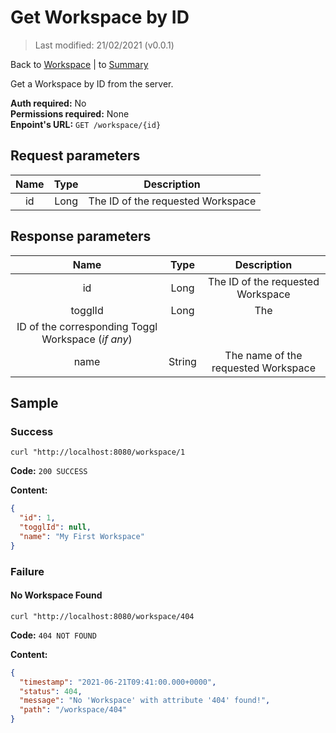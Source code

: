 # Get Workspace by ID

> Last modified: 21/02/2021 (v0.0.1)

Back to [Workspace](../Workspace.md) | to [Summary](../../README.md)

Get a Workspace by ID from the server.

**Auth required:** No  
**Permissions required:** None  
**Enpoint's URL:** `GET /workspace/{id}`

## Request parameters

| Name | Type | Description |
|:--:|:--:|:--:|
| id | Long | The ID of the requested Workspace |

## Response parameters

| Name | Type | Description |
|:--:|:--:|:--:|
| id | Long | The ID of the requested Workspace |
| togglId | Long | The
ID of the corresponding Toggl Workspace (_if any_) |
| name | String | The name of the requested Workspace |

## Sample

### Success

```shell
curl "http://localhost:8080/workspace/1
```

**Code:** `200 SUCCESS`

**Content:**

```json
{
  "id": 1,
  "togglId": null,
  "name": "My First Workspace"
}
```

### Failure

#### No Workspace Found

```shell
curl "http://localhost:8080/workspace/404
```

**Code:** `404 NOT FOUND`

**Content:**

```json
{
  "timestamp": "2021-06-21T09:41:00.000+0000",
  "status": 404,
  "message": "No 'Workspace' with attribute '404' found!",
  "path": "/workspace/404"
}
```
